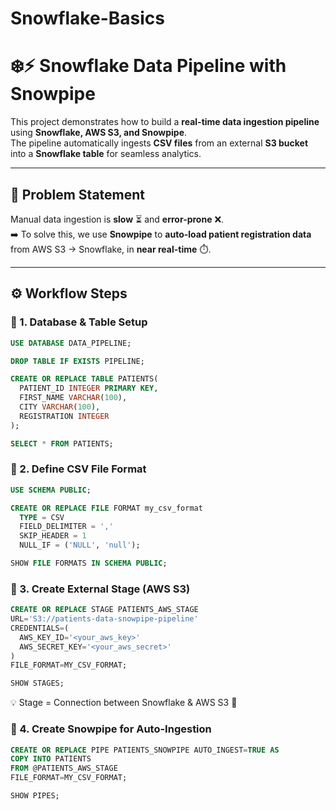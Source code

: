 # Snowflake-Basics

# ❄️⚡ Snowflake Data Pipeline with Snowpipe  

This project demonstrates how to build a **real-time data ingestion pipeline** using **Snowflake, AWS S3, and Snowpipe**.  
The pipeline automatically ingests **CSV files** from an external **S3 bucket** into a **Snowflake table** for seamless analytics.  

---

## 🎯 **Problem Statement**  
Manual data ingestion is **slow** ⏳ and **error-prone** ❌.  
➡️ To solve this, we use **Snowpipe** to **auto-load patient registration data** from AWS S3 → Snowflake, in **near real-time** ⏱️.  

---
## ⚙️ **Workflow Steps**

### 🔹 1. Database & Table Setup
```sql
USE DATABASE DATA_PIPELINE;

DROP TABLE IF EXISTS PIPELINE;

CREATE OR REPLACE TABLE PATIENTS(
  PATIENT_ID INTEGER PRIMARY KEY,
  FIRST_NAME VARCHAR(100),
  CITY VARCHAR(100),
  REGISTRATION INTEGER
);

SELECT * FROM PATIENTS;
```

### 🔹 2. Define CSV File Format
```sql
USE SCHEMA PUBLIC;

CREATE OR REPLACE FILE FORMAT my_csv_format
  TYPE = CSV
  FIELD_DELIMITER = ','
  SKIP_HEADER = 1
  NULL_IF = ('NULL', 'null');

SHOW FILE FORMATS IN SCHEMA PUBLIC;
```

### 🔹 3. Create External Stage (AWS S3)
```sql
CREATE OR REPLACE STAGE PATIENTS_AWS_STAGE
URL='S3://patients-data-snowpipe-pipeline'
CREDENTIALS=(
  AWS_KEY_ID='<your_aws_key>'
  AWS_SECRET_KEY='<your_aws_secret>'
)
FILE_FORMAT=MY_CSV_FORMAT;

SHOW STAGES;

```
💡 Stage = Connection between Snowflake & AWS S3 📂

### 🔹 4. Create Snowpipe for Auto-Ingestion
```sql
CREATE OR REPLACE PIPE PATIENTS_SNOWPIPE AUTO_INGEST=TRUE AS
COPY INTO PATIENTS
FROM @PATIENTS_AWS_STAGE
FILE_FORMAT=MY_CSV_FORMAT;

SHOW PIPES;

```
